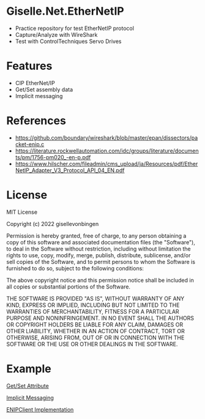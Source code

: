 # Giselle.Net.EtherNetIP
- Practice repository for test EtherNetIP protocol
- Capture/Analyze with WireShark
- Test with ControlTechniques Servo Drives

# Features
- CIP EtherNet/IP
- Get/Set assembly data
- Implicit messaging

# References
- https://github.com/boundary/wireshark/blob/master/epan/dissectors/packet-enip.c
- https://literature.rockwellautomation.com/idc/groups/literature/documents/pm/1756-pm020_-en-p.pdf
- https://www.hilscher.com/fileadmin/cms_upload/ja/Resources/pdf/EtherNetIP_Adapter_V3_Protocol_API_04_EN.pdf

# License
MIT License

Copyright (c) 2022 gisellevonbingen

Permission is hereby granted, free of charge, to any person obtaining a copy
of this software and associated documentation files (the "Software"), to deal
in the Software without restriction, including without limitation the rights
to use, copy, modify, merge, publish, distribute, sublicense, and/or sell
copies of the Software, and to permit persons to whom the Software is
furnished to do so, subject to the following conditions:

The above copyright notice and this permission notice shall be included in all
copies or substantial portions of the Software.

THE SOFTWARE IS PROVIDED "AS IS", WITHOUT WARRANTY OF ANY KIND, EXPRESS OR
IMPLIED, INCLUDING BUT NOT LIMITED TO THE WARRANTIES OF MERCHANTABILITY,
FITNESS FOR A PARTICULAR PURPOSE AND NONINFRINGEMENT. IN NO EVENT SHALL THE
AUTHORS OR COPYRIGHT HOLDERS BE LIABLE FOR ANY CLAIM, DAMAGES OR OTHER
LIABILITY, WHETHER IN AN ACTION OF CONTRACT, TORT OR OTHERWISE, ARISING FROM,
OUT OF OR IN CONNECTION WITH THE SOFTWARE OR THE USE OR OTHER DEALINGS IN THE
SOFTWARE.

# Example

[Get/Set Attribute](https://github.com/gisellevonbingen/Giselle.Net.EtherNetIP/blob/main/Giselle.Net.EtherNetIP.Test/AttributeGetSet.cs)

[Implicit Messaging](https://github.com/gisellevonbingen/Giselle.Net.EtherNetIP/blob/main/Giselle.Net.EtherNetIP.Test/ImplicitMessaging.cs)

[ENIPClient Implementation](https://github.com/gisellevonbingen/Giselle.Net.EtherNetIP/blob/main/Giselle.Net.EtherNetIP/ENIP/ENIPSimpleClient.cs)
